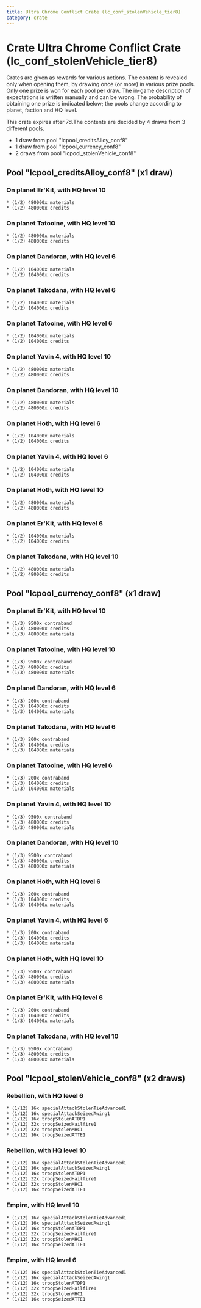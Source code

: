 ```yaml
---
title: Ultra Chrome Conflict Crate (lc_conf_stolenVehicle_tier8)
category: crate
---
```


# Crate Ultra Chrome Conflict Crate (lc_conf_stolenVehicle_tier8)

Crates are given as rewards for various actions. The content is revealed only when opening them, by drawing once (or more) in various prize pools. Only one prize is won for each pool per draw. The in-game description of expectations is written manually and can be wrong. The probability of obtaining one prize is indicated below; the pools change according to planet, faction and HQ level.

This crate expires after 7d.The contents are decided by 4 draws from 3 different pools.
  * 1 draw from pool "lcpool_creditsAlloy_conf8"
  * 1 draw from pool "lcpool_currency_conf8"
  * 2 draws from pool "lcpool_stolenVehicle_conf8"

## Pool "lcpool_creditsAlloy_conf8" (x1 draw)

### On planet Er'Kit, with HQ level 10

    * (1/2) 480000x materials
    * (1/2) 480000x credits

### On planet Tatooine, with HQ level 10

    * (1/2) 480000x materials
    * (1/2) 480000x credits

### On planet Dandoran, with HQ level 6

    * (1/2) 104000x materials
    * (1/2) 104000x credits

### On planet Takodana, with HQ level 6

    * (1/2) 104000x materials
    * (1/2) 104000x credits

### On planet Tatooine, with HQ level 6

    * (1/2) 104000x materials
    * (1/2) 104000x credits

### On planet Yavin 4, with HQ level 10

    * (1/2) 480000x materials
    * (1/2) 480000x credits

### On planet Dandoran, with HQ level 10

    * (1/2) 480000x materials
    * (1/2) 480000x credits

### On planet Hoth, with HQ level 6

    * (1/2) 104000x materials
    * (1/2) 104000x credits

### On planet Yavin 4, with HQ level 6

    * (1/2) 104000x materials
    * (1/2) 104000x credits

### On planet Hoth, with HQ level 10

    * (1/2) 480000x materials
    * (1/2) 480000x credits

### On planet Er'Kit, with HQ level 6

    * (1/2) 104000x materials
    * (1/2) 104000x credits

### On planet Takodana, with HQ level 10

    * (1/2) 480000x materials
    * (1/2) 480000x credits

## Pool "lcpool_currency_conf8" (x1 draw)

### On planet Er'Kit, with HQ level 10

    * (1/3) 9500x contraband
    * (1/3) 480000x credits
    * (1/3) 480000x materials

### On planet Tatooine, with HQ level 10

    * (1/3) 9500x contraband
    * (1/3) 480000x credits
    * (1/3) 480000x materials

### On planet Dandoran, with HQ level 6

    * (1/3) 200x contraband
    * (1/3) 104000x credits
    * (1/3) 104000x materials

### On planet Takodana, with HQ level 6

    * (1/3) 200x contraband
    * (1/3) 104000x credits
    * (1/3) 104000x materials

### On planet Tatooine, with HQ level 6

    * (1/3) 200x contraband
    * (1/3) 104000x credits
    * (1/3) 104000x materials

### On planet Yavin 4, with HQ level 10

    * (1/3) 9500x contraband
    * (1/3) 480000x credits
    * (1/3) 480000x materials

### On planet Dandoran, with HQ level 10

    * (1/3) 9500x contraband
    * (1/3) 480000x credits
    * (1/3) 480000x materials

### On planet Hoth, with HQ level 6

    * (1/3) 200x contraband
    * (1/3) 104000x credits
    * (1/3) 104000x materials

### On planet Yavin 4, with HQ level 6

    * (1/3) 200x contraband
    * (1/3) 104000x credits
    * (1/3) 104000x materials

### On planet Hoth, with HQ level 10

    * (1/3) 9500x contraband
    * (1/3) 480000x credits
    * (1/3) 480000x materials

### On planet Er'Kit, with HQ level 6

    * (1/3) 200x contraband
    * (1/3) 104000x credits
    * (1/3) 104000x materials

### On planet Takodana, with HQ level 10

    * (1/3) 9500x contraband
    * (1/3) 480000x credits
    * (1/3) 480000x materials

## Pool "lcpool_stolenVehicle_conf8" (x2 draws)

### Rebellion, with HQ level 6

    * (1/12) 16x specialAttackStolenTieAdvanced1
    * (1/12) 16x specialAttackSeizedAwing1
    * (1/12) 16x troopStolenATDP1
    * (1/12) 32x troopSeizedHailfire1
    * (1/12) 32x troopStolenMHC1
    * (1/12) 16x troopSeizedATTE1

### Rebellion, with HQ level 10

    * (1/12) 16x specialAttackStolenTieAdvanced1
    * (1/12) 16x specialAttackSeizedAwing1
    * (1/12) 16x troopStolenATDP1
    * (1/12) 32x troopSeizedHailfire1
    * (1/12) 32x troopStolenMHC1
    * (1/12) 16x troopSeizedATTE1

### Empire, with HQ level 10

    * (1/12) 16x specialAttackStolenTieAdvanced1
    * (1/12) 16x specialAttackSeizedAwing1
    * (1/12) 16x troopStolenATDP1
    * (1/12) 32x troopSeizedHailfire1
    * (1/12) 32x troopStolenMHC1
    * (1/12) 16x troopSeizedATTE1

### Empire, with HQ level 6

    * (1/12) 16x specialAttackStolenTieAdvanced1
    * (1/12) 16x specialAttackSeizedAwing1
    * (1/12) 16x troopStolenATDP1
    * (1/12) 32x troopSeizedHailfire1
    * (1/12) 32x troopStolenMHC1
    * (1/12) 16x troopSeizedATTE1